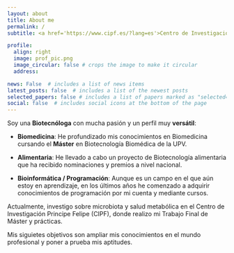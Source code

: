 ```yaml
---
layout: about
title: About me
permalink: /
subtitle: <a href='https://www.cipf.es/?lang=es'>Centro de Investigación Príncipe Felipe (CIPF)</a>

profile:
  align: right
  image: prof_pic.png
  image_circular: false # crops the image to make it circular
  address:

news: False  # includes a list of news items
latest_posts: false  # includes a list of the newest posts
selected_papers: false # includes a list of papers marked as "selected={true}"
social: false  # includes social icons at the bottom of the page
---
```


Soy una <b>Biotecnóloga</b> con mucha pasión y un perfil muy <b>versátil</b>:
  - <b>Biomedicina</b>: He profundizado mis conocimientos en Biomedicina cursando el <b>Máster</b> en Biotecnología Biomédica de la UPV.

  - <b>Alimentaria</b>: He llevado a cabo un proyecto de Biotecnología alimentaria que ha recibido nominaciones y premios a nivel nacional.
  
  - <b>Bioinformática / Programación</b>: Aunque es un campo en el que aún estoy en aprendizaje, en los últimos años he comenzado a adquirir conocimientos de programación por mi cuenta y mediante cursos.

Actualmente, investigo sobre microbiota y salud metabólica en el Centro de Investigación Principe Felipe (CIPF), donde realizo mi Trabajo Final de Máster y prácticas.

Mis siguietes objetivos son ampliar mis conocimientos en el mundo profesional y poner a prueba mis aptitudes.
